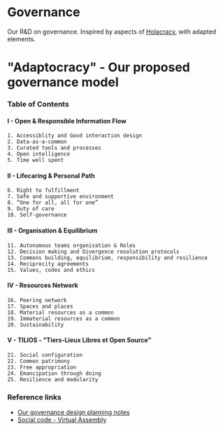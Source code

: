 # Governance
Our R&amp;D on governance. Inspired by aspects of [Holacracy](https://www.holacracy.org/how-it-works/), with adapted elements.

# "Adaptocracy" - Our proposed governance model

### Table of Contents
#### I - Open & Responsible Information Flow
    1. Accessiblity and Good interaction design
    2. Data-as-a-common
    3. Curated tools and processes
    4. Open intelligence
    5. Time well spent
#### II - Lifecaring & Personal Path
    6. Right to fulfillment
    7. Safe and supportive environment
    8. “One for all, all for one”
    9. Duty of care
    10. Self-governance
#### III - Organisation & Equilibrium
    11. Autonomous teams organisation & Roles
    12. Decision making and Divergence resolution protocols
    13. Commons building, equilibrium, responsibility and resilience
    14. Reciprocity agreements
    15. Values, codes and ethics
#### IV - Resources Network
    16. Peering network
    17. Spaces and places
    18. Material resources as a common
    19. Immaterial resources as a common
    20. Sustainability
#### V - TILIOS - "Tiers-Lieux Libres et Open Source"
    21. Social configuration
    22. Common patrimony
    23. Free appropriation
    24. Emancipation through doing
    25. Resilience and modularity

### Reference links
* [Our governance design planning notes](https://pad.lamyne.org/design_de_gouvernance?both)
* [Social code - Virtual Assembly](https://www.virtual-assembly.org/code-social/)
